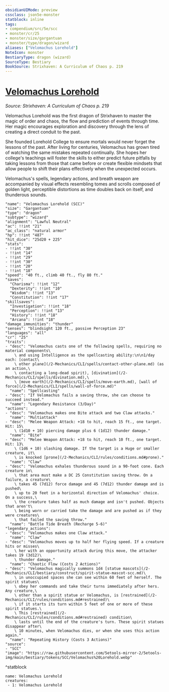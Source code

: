 ```yaml
---
obsidianUIMode: preview
cssclass: json5e-monster
statblock: inline
tags:
- compendium/src/5e/scc
- monster/cr/25
- monster/size/gargantuan
- monster/type/dragon/wizard
aliases: ["Velomachus Lorehold"]
NoteIcon: monster
BestiaryType: dragon (wizard)
SourceType: Bestiary
BookSource: Strixhaven: A Curriculum of Chaos p. 219
---
```

# [Velomachus Lorehold](2-Mechanics\CLI\bestiary\npc/velomachus-lorehold-scc.md)
*Source: Strixhaven: A Curriculum of Chaos p. 219*  

Velomachus Lorehold was the first dragon of Strixhaven to master the magic of order and chaos, the flow and prediction of events through time. Her magic encourages exploration and discovery through the lens of creating a direct conduit to the past.

She founded Lorehold College to ensure mortals would never forget the lessons of the past. After living for centuries, Velomachus has grown tired of watching the same mistakes repeated continually. She hopes her college's teachings will foster the skills to either predict future pitfalls by taking lessons from those that came before or create flexible mindsets that allow people to shift their plans effectively when the unexpected occurs.

Velomachus's spells, legendary actions, and breath weapon are accompanied by visual effects resembling tomes and scrolls composed of golden light, perceptible distortions as time doubles back on itself, and thunderous sounds.

```statblock
"name": "Velomachus Lorehold (SCC)"
"size": "Gargantuan"
"type": "dragon"
"subtype": "wizard"
"alignment": "Lawful Neutral"
"ac": !!int "21"
"ac_class": "natural armor"
"hp": !!int "487"
"hit_dice": "25d20 + 225"
"stats":
- !!int "30"
- !!int "14"
- !!int "29"
- !!int "30"
- !!int "20"
- !!int "18"
"speed": "40 ft., climb 40 ft., fly 80 ft."
"saves":
  "Charisma": !!int "12"
  "Dexterity": !!int "10"
  "Wisdom": !!int "13"
  "Constitution": !!int "17"
"skillsaves":
  "Investigation": !!int "18"
  "Perception": !!int "13"
  "History": !!int "18"
  "Arcana": !!int "18"
"damage_immunities": "thunder"
"senses": "blindsight 120 ft., passive Perception 23"
"languages": "all"
"cr": "25"
"traits":
- "desc": "Velomachus casts one of the following spells, requiring no material components\
    \ and using Intelligence as the spellcasting ability:\n\n1/day each: [contact\
    \ other plane](/2-Mechanics/CLI/spells/contact-other-plane.md) (as an action,\
    \ contacting a long-dead spirit), [divination](/2-Mechanics/CLI/spells/divination.md),\
    \ [move earth](/2-Mechanics/CLI/spells/move-earth.md), [wall of force](/2-Mechanics/CLI/spells/wall-of-force.md)"
  "name": "Spellcasting"
- "desc": "If Velomachus fails a saving throw, she can choose to succeed instead."
  "name": "Legendary Resistance (3/Day)"
"actions":
- "desc": "Velomachus makes one Bite attack and two Claw attacks."
  "name": "Multiattack"
- "desc": "Melee Weapon Attack: +18 to hit, reach 15 ft., one target. Hit: 15\
    \ (1d10 + 10) piercing damage plus 6 (1d12) thunder damage."
  "name": "Bite"
- "desc": "Melee Weapon Attack: +18 to hit, reach 10 ft., one target. Hit: 13\
    \ (1d6 + 10) slashing damage. If the target is a Huge or smaller creature, it\
    \ is knocked [prone](/2-Mechanics/CLI/rules/conditions.md#prone)."
  "name": "Claw"
- "desc": "Velomachus exhales thunderous sound in a 90-foot cone. Each creature in\
    \ that area must make a DC 25 Constitution saving throw. On a failure, a creature\
    \ takes 45 (7d12) force damage and 45 (7d12) thunder damage and is pushed\
    \ up to 20 feet in a horizontal direction of Velomachus' choice. On a success,\
    \ the creature takes half as much damage and isn't pushed. Objects that aren't\
    \ being worn or carried take the damage and are pushed as if they were creatures\
    \ that failed the saving throw."
  "name": "Battle Tide Breath (Recharge 5-6)"
"legendary_actions":
- "desc": "Velomachus makes one Claw attack."
  "name": "Claw"
- "desc": "Velomachus moves up to half her flying speed. If a creature hits or misses\
    \ her with an opportunity attack during this move, the attacker takes 19 (3d12)\
    \ thunder damage."
  "name": "Chaotic Flow (Costs 2 Actions)"
- "desc": "Velomachus magically summons 1d4 [statue mascots](/2-Mechanics/CLI/bestiary/construct/spirit-statue-mascot-scc.md)\
    \ in unoccupied spaces she can see within 60 feet of herself. The spirit statues\
    \ obey her commands and take their turns immediately after hers. Any creature,\
    \ other than a spirit statue or Velomachus, is [restrained](/2-Mechanics/CLI/rules/conditions.md#restrained)\
    \ if it starts its turn within 5 feet of one or more of these spirit statues.\
    \ This [restrained](/2-Mechanics/CLI/rules/conditions.md#restrained) condition\
    \ lasts until the end of the creature's turn. These spirit statues disappear after\
    \ 10 minutes, when Velomachus dies, or when she uses this action again."
  "name": "Repeating History (Costs 3 Actions)"
"source":
- "SCC"
"image": "https://raw.githubusercontent.com/5etools-mirror-2/5etools-img/main/bestiary/tokens/SCC/Velomachus%20Lorehold.webp"
```
^statblock

```encounter-table
name: Velomachus Lorehold
creatures:
 - 1: Velomachus Lorehold
```
